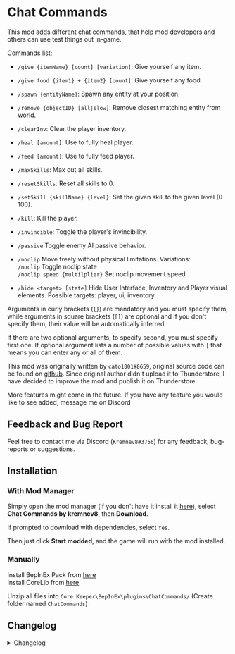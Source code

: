 # Chat Commands

This mod adds different chat commands, that help mod developers and others can use test things out in-game.

Commands list:<br>

- `/give {itemName} [count] [variation]`: Give yourself any item.
- `/give food {item1} + {item2} [count]`: Give yourself any food.
- `/spawn {entityName}`: Spawn any entity at your position.
- `/remove {objectID} [all|slow]`: Remove closest matching entity from world.
- `/clearInv`: Clear the player inventory.
- `/heal [amount]`: Use to fully heal player.
- `/feed [amount]`: Use to fully feed player.
- `/maxSkills`: Max out all skills.
- `/resetSkills`: Reset all skills to 0.
- `/setSkill {skillName} {level}`: Set the given skill to the given level (0-100).
- `/kill`: Kill the player.
- `/invincible`: Toggle the player's invincibility.
- `/passive` Toggle enemy AI passive behavior.
- `/noclip` Move freely without physical limitations. Variations:<br>
  `/noclip` Toggle noclip state<br>
  `/noclip speed {multilplier}` Set noclip movement speed<br>


- `/hide <target> [state]` Hide User Interface, Inventory and Player visual elements. Possible targets: player, ui, inventory

Arguments in curly brackets (`{}`) are mandatory and you must specify them, while arguments in square brackets (`[]`) are optional and if you don't specify them, their value will be automatically inferred. 

If there are two optional arguments, to specify second, you must specify first one. If optional argument lists a number of possible values with `|` that means you can enter any or all of them.

This mod was originally written by `cato1001#8659`, original source code can be found on [github](https://github.com/PatelRahil/TestingUtils). Since original author didn't upload it to Thunderstore, I have decided to improve the mod and publish it on Thunderstore.

More features might come in the future. If you have any feature you would like to see added, message me on Discord

## Feedback and Bug Report
Feel free to contact me via Discord (`Kremnev8#3756`) for any feedback, bug-reports or suggestions.

## Installation
### With Mod Manager

Simply open the mod manager (if you don't have it install it [here](https://core-keeper.thunderstore.io/package/ebkr/r2modman/)), select **Chat Commands by kremnev8**, then **Download**.

If prompted to download with dependencies, select `Yes`.

Then just click **Start modded**, and the game will run with the mod installed.

### Manually
Install BepInEx Pack from [here](https://core-keeper.thunderstore.io/package/BepInEx/BepInExPack_Core_Keeper/)<br/>
Install CoreLib from [here](https://core-keeper.thunderstore.io/package/CoreMods/CoreLib/)<br/>

Unzip all files into `Core Keeper\BepInEx\plugins\ChatCommands/` (Create folder named `ChatCommands`)<br/>

## Changelog
<details>
<summary>Changelog</summary>

### v1.3.1
- Added `/remove` command
- Improved `/give` command. Now you can give items with variation, and even food.

### v1.3.0
- Fixed compatibility with game version 0.5.0.0 and higher

### v1.2.0
- Migrate to BepInEx BE builds

### v1.1.0
- Migrate to CoreLib 1.0.0

### v1.0.0
- Initial Release
</details>